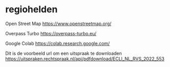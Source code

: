 # regiohelden

Open Street Map
https://www.openstreetmap.org/

Overpass Turbo
https://overpass-turbo.eu/

Google Colab
https://colab.research.google.com/

Dit is de voorbeeld url om een uitspraak te downloaden
https://uitspraken.rechtspraak.nl/api/pdfdownload/ECLI_NL_RVS_2022_553

